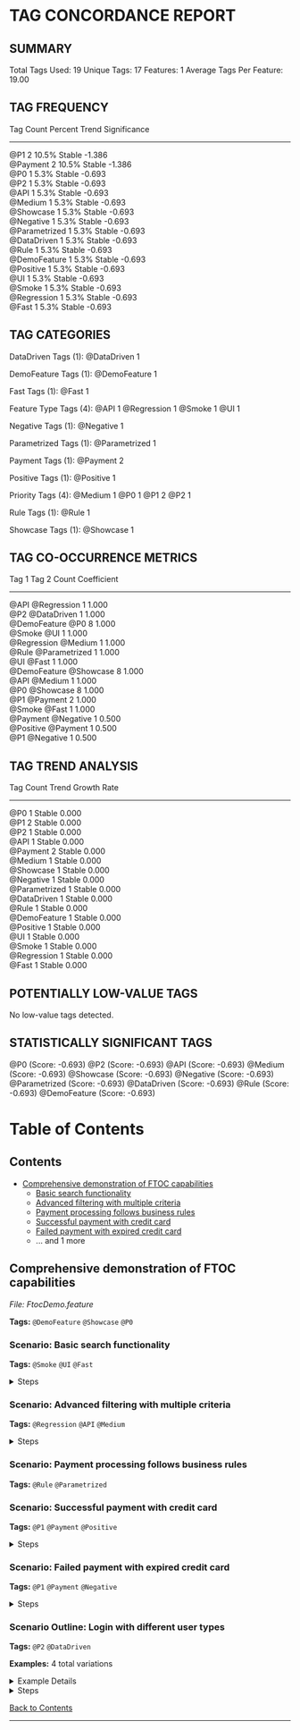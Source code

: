 
TAG CONCORDANCE REPORT
======================

SUMMARY
-------
Total Tags Used: 19
Unique Tags: 17
Features: 1
Average Tags Per Feature: 19.00

TAG FREQUENCY
-------------
Tag                            Count      Percent    Trend        Significance
------------------------------ ---------- ---------- ------------ ------------
@P1                            2          10.5%      Stable       -1.386      
@Payment                       2          10.5%      Stable       -1.386      
@P0                            1          5.3%       Stable       -0.693      
@P2                            1          5.3%       Stable       -0.693      
@API                           1          5.3%       Stable       -0.693      
@Medium                        1          5.3%       Stable       -0.693      
@Showcase                      1          5.3%       Stable       -0.693      
@Negative                      1          5.3%       Stable       -0.693      
@Parametrized                  1          5.3%       Stable       -0.693      
@DataDriven                    1          5.3%       Stable       -0.693      
@Rule                          1          5.3%       Stable       -0.693      
@DemoFeature                   1          5.3%       Stable       -0.693      
@Positive                      1          5.3%       Stable       -0.693      
@UI                            1          5.3%       Stable       -0.693      
@Smoke                         1          5.3%       Stable       -0.693      
@Regression                    1          5.3%       Stable       -0.693      
@Fast                          1          5.3%       Stable       -0.693      

TAG CATEGORIES
-------------
DataDriven Tags (1):
  @DataDriven                    1

DemoFeature Tags (1):
  @DemoFeature                   1

Fast Tags (1):
  @Fast                          1

Feature Type Tags (4):
  @API                           1
  @Regression                    1
  @Smoke                         1
  @UI                            1

Negative Tags (1):
  @Negative                      1

Parametrized Tags (1):
  @Parametrized                  1

Payment Tags (1):
  @Payment                       2

Positive Tags (1):
  @Positive                      1

Priority Tags (4):
  @Medium                        1
  @P0                            1
  @P1                            2
  @P2                            1

Rule Tags (1):
  @Rule                          1

Showcase Tags (1):
  @Showcase                      1

TAG CO-OCCURRENCE METRICS
------------------------
Tag 1                Tag 2                Count      Coefficient    
-------------------- -------------------- ---------- ---------------
@API                 @Regression          1          1.000          
@P2                  @DataDriven          1          1.000          
@DemoFeature         @P0                  8          1.000          
@Smoke               @UI                  1          1.000          
@Regression          @Medium              1          1.000          
@Rule                @Parametrized        1          1.000          
@UI                  @Fast                1          1.000          
@DemoFeature         @Showcase            8          1.000          
@API                 @Medium              1          1.000          
@P0                  @Showcase            8          1.000          
@P1                  @Payment             2          1.000          
@Smoke               @Fast                1          1.000          
@Payment             @Negative            1          0.500          
@Positive            @Payment             1          0.500          
@P1                  @Negative            1          0.500          

TAG TREND ANALYSIS
------------------
Tag                            Count      Trend        Growth Rate    
------------------------------ ---------- ------------ ---------------
@P0                            1          Stable       0.000          
@P1                            2          Stable       0.000          
@P2                            1          Stable       0.000          
@API                           1          Stable       0.000          
@Payment                       2          Stable       0.000          
@Medium                        1          Stable       0.000          
@Showcase                      1          Stable       0.000          
@Negative                      1          Stable       0.000          
@Parametrized                  1          Stable       0.000          
@DataDriven                    1          Stable       0.000          
@Rule                          1          Stable       0.000          
@DemoFeature                   1          Stable       0.000          
@Positive                      1          Stable       0.000          
@UI                            1          Stable       0.000          
@Smoke                         1          Stable       0.000          
@Regression                    1          Stable       0.000          
@Fast                          1          Stable       0.000          

POTENTIALLY LOW-VALUE TAGS
-------------------------
No low-value tags detected.

STATISTICALLY SIGNIFICANT TAGS
-----------------------------
@P0 (Score: -0.693)
@P2 (Score: -0.693)
@API (Score: -0.693)
@Medium (Score: -0.693)
@Showcase (Score: -0.693)
@Negative (Score: -0.693)
@Parametrized (Score: -0.693)
@DataDriven (Score: -0.693)
@Rule (Score: -0.693)
@DemoFeature (Score: -0.693)



# Table of Contents

## Contents

- [Comprehensive demonstration of FTOC capabilities](#comprehensive-demonstration-of-ftoc-capabilities)
  - [Basic search functionality](#comprehensive-demonstration-of-ftoc-capabilities-basic-search-functionality)
  - [Advanced filtering with multiple criteria](#comprehensive-demonstration-of-ftoc-capabilities-advanced-filtering-with-multiple-criteria)
  - [Payment processing follows business rules](#comprehensive-demonstration-of-ftoc-capabilities-payment-processing-follows-business-rules)
  - [Successful payment with credit card](#comprehensive-demonstration-of-ftoc-capabilities-successful-payment-with-credit-card)
  - [Failed payment with expired credit card](#comprehensive-demonstration-of-ftoc-capabilities-failed-payment-with-expired-credit-card)
  - ... and 1 more

<h2 id="comprehensive-demonstration-of-ftoc-capabilities">Comprehensive demonstration of FTOC capabilities</h2>

*File: FtocDemo.feature*

**Tags:** `@DemoFeature` `@Showcase` `@P0` 

<h3 id="comprehensive-demonstration-of-ftoc-capabilities-basic-search-functionality">Scenario: Basic search functionality</h3>

**Tags:** `@Smoke` `@UI` `@Fast` 

<details>
<summary>Steps</summary>

```gherkin
When I search for "cucumber"
Then I should see search results
And the first result should contain "cucumber"
```
</details>

<h3 id="comprehensive-demonstration-of-ftoc-capabilities-advanced-filtering-with-multiple-criteria">Scenario: Advanced filtering with multiple criteria</h3>

**Tags:** `@Regression` `@API` `@Medium` 

<details>
<summary>Steps</summary>

```gherkin
When I search with the following criteria:
Then I should see filtered results
And all results should match the selected criteria
```
</details>

<h3 id="comprehensive-demonstration-of-ftoc-capabilities-payment-processing-follows-business-rules">Scenario: Payment processing follows business rules</h3>

**Tags:** `@Rule` `@Parametrized` 

<h3 id="comprehensive-demonstration-of-ftoc-capabilities-successful-payment-with-credit-card">Scenario: Successful payment with credit card</h3>

**Tags:** `@P1` `@Payment` `@Positive` 

<details>
<summary>Steps</summary>

```gherkin
When I choose to pay with credit card
And I enter valid credit card details
Then my payment should be processed
And I should receive an order confirmation
```
</details>

<h3 id="comprehensive-demonstration-of-ftoc-capabilities-failed-payment-with-expired-credit-card">Scenario: Failed payment with expired credit card</h3>

**Tags:** `@P1` `@Payment` `@Negative` 

<details>
<summary>Steps</summary>

```gherkin
When I choose to pay with credit card
And I enter an expired credit card
Then I should see an error message
And my payment should not be processed
```
</details>

<h3 id="comprehensive-demonstration-of-ftoc-capabilities-login-with-different-user-types">Scenario Outline: Login with different user types</h3>

**Tags:** `@P2` `@DataDriven` 

**Examples:** 4 total variations

<details>
<summary>Example Details</summary>

#### Admin users

| user_type | permissions | dashboard_type | feature_count | 
| --- | --- | --- | --- | 
| Admin | Full | Admin | 10 | 
| Manager | Limited | Management | 7 | 

#### Regular users

| user_type | permissions | dashboard_type | feature_count | 
| --- | --- | --- | --- | 
| Customer | Basic | Customer | 3 | 
| Guest | Minimal | Limited | 1 | 

</details>

<details>
<summary>Steps</summary>

```gherkin
Given I am on the login page
When I login as a "<user_type>" user with "<permissions>"
Then I should see the "<dashboard_type>" dashboard
And I should have access to <feature_count> features
```
</details>

[Back to Contents](#contents)

---


